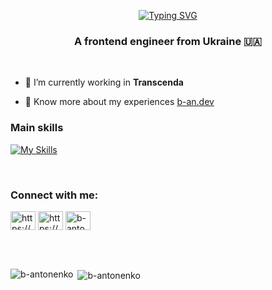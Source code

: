 <div align="center">

[![Typing SVG](https://readme-typing-svg.demolab.com?font=Fira+Code&weight=500&duration=4000&pause=1000&color=36F7E5&center=true&vCenter=true&width=435&lines=%3C+Hello%2C+I'm+Bohdan+%F0%9F%91%8B+%2F%3E)](https://git.io/typing-svg)
  
</div>

<h3 align="center">A frontend engineer from Ukraine 🇺🇦 </h3>

</br>

- 🔭 I’m currently working in **Transcenda**

- 📄 Know more about my experiences [b-an.dev](b-an.dev)

### Main skills
[![My Skills](https://skillicons.dev/icons?i=js,react,jest,html,css,sass,bootstrap,github,git,figma,firebase,htmx,npm,pnpm&perline=7)](https://b-an.dev)

</br>

<h3 align="left">Connect with me:</h3>
<p align="left">
<a href="https://linkedin.com/in/https://www.linkedin.com/in/bantonenko/" target="blank"><img align="center" src="https://raw.githubusercontent.com/rahuldkjain/github-profile-readme-generator/master/src/images/icons/Social/linked-in-alt.svg" alt="https://www.linkedin.com/in/bantonenko/" height="30" width="40" /></a>
<a href="https://fb.com/https://www.facebook.com/bohdan.antonenko/" target="blank"><img align="center" src="https://raw.githubusercontent.com/rahuldkjain/github-profile-readme-generator/master/src/images/icons/Social/facebook.svg" alt="https://www.facebook.com/bohdan.antonenko/" height="30" width="40" /></a>
<a href="https://www.leetcode.com/b-antonenko" target="blank"><img align="center" src="https://raw.githubusercontent.com/rahuldkjain/github-profile-readme-generator/master/src/images/icons/Social/leet-code.svg" alt="b-antonenko" height="30" width="40" /></a>
</p>

</br>
</br>

<p><img align="left" src="https://github-readme-stats.vercel.app/api/top-langs?username=b-antonenko&show_icons=true&locale=en&layout=compact" alt="b-antonenko" /></p>

<p>&nbsp;<img align="center" src="https://github-readme-stats.vercel.app/api?username=b-antonenko&show_icons=true&locale=en" alt="b-antonenko" /></p>
